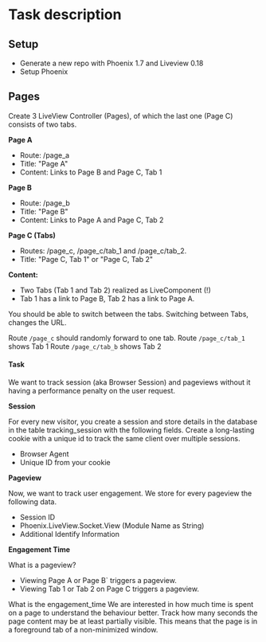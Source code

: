 # Task description


## Setup

* Generate a new repo with Phoenix 1.7 and Liveview 0.18
* Setup Phoenix

## Pages

Create 3 LiveView Controller (Pages), of which the last one (Page C) consists of two tabs.

**Page A**

* Route: /page_a
* Title: "Page A"
* Content: Links to Page B and Page C, Tab 1

**Page B**

* Route: /page_b
* Title: "Page B"
* Content: Links to Page A and Page C, Tab 2

**Page C (Tabs)**

* Routes: /page_c, /page_c/tab_1 and /page_c/tab_2.
* Title: "Page C, Tab 1" or "Page C, Tab 2"

**Content:**

* Two Tabs (Tab 1 and Tab 2) realized as LiveComponent (!)
* Tab 1 has a link to Page B, Tab 2 has a link to Page A.

You should be able to switch between the tabs.
Switching between Tabs, changes the URL.

Route `/page_c` should randomly forward to one tab.
Route `/page_c/tab_1` shows Tab 1
Route `/page_c/tab_b` shows Tab 2

#### Task

We want to track session (aka Browser Session) and pageviews without it having a performance penalty on the user request.

**Session**

For every new visitor, you create a session and store details in the database in the table tracking_session with the following fields. Create a long-lasting cookie with a unique id to track the same client over multiple sessions.

* Browser Agent
* Unique ID from your cookie

**Pageview**

Now, we want to track user engagement. We store for every pageview the following data.

* Session ID
* Phoenix.LiveView.Socket.View (Module Name as String)
* Additional Identify Information

**Engagement Time**

What is a pageview?

* Viewing Page A or Page B` triggers a pageview.
* Viewing Tab 1 or Tab 2 on Page C triggers a pageview.

What is the engagement_time
We are interested in how much time is spent on a page to understand the behaviour better.
Track how many seconds the page content may be at least partially visible. This means that the page is in a foreground tab of a non-minimized window.

